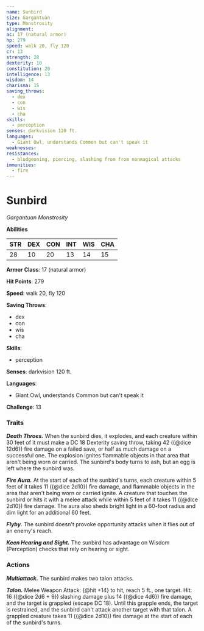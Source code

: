 ```yaml
---
name: Sunbird
size: Gargantuan
type: Monstrosity
alignment: 
ac: 17 (natural armor)
hp: 279
speed: walk 20, fly 120
cr: 13
strength: 28
dexterity: 10
constitution: 20
intelligence: 13
wisdom: 14
charisma: 15
saving_throws:
  - dex
  - con
  - wis
  - cha
skills:
  - perception
senses: darkvision 120 ft.
languages:
  - Giant Owl, understands Common but can't speak it
weaknesses:
resistances:
  - bludgeoning, piercing, slashing from from nonmagical attacks
immunities:
  - fire
---
```


# Sunbird

*Gargantuan Monstrosity*

**Abilities**

| STR | DEX | CON | INT | WIS | CHA |
| --- | --- | --- | --- | --- | --- |
| 28 | 10 | 20 | 13 | 14 | 15 |

**Armor Class**: 17 (natural armor)

**Hit Points**: 279

**Speed**: walk 20, fly 120

**Saving Throws**:
  - dex
  - con
  - wis
  - cha

**Skills**:
  - perception

**Senses**: darkvision 120 ft.

**Languages**:
  - Giant Owl, understands Common but can't speak it

**Challenge**: 13

### Traits
***Death Throes.*** When the sunbird dies, it explodes, and each creature within 30 feet of it must make a DC 18 Dexterity saving throw, taking 42 ({@dice 12d6}) fire damage on a failed save, or half as much damage on a successful one. The explosion ignites flammable objects in that area that aren't being worn or carried. The sunbird's body turns to ash, but an egg is left where the sunbird was.

***Fire Aura.*** At the start of each of the sunbird's turns, each creature within 5 feet of it takes 11 ({@dice 2d10}) fire damage, and flammable objects in the area that aren't being worn or carried ignite. A creature that touches the sunbird or hits it with a melee attack while within 5 feet of it takes 11 ({@dice 2d10}) fire damage. The aura also sheds bright light in a 60-foot radius and dim light for an additional 60 feet.

***Flyby.*** The sunbird doesn't provoke opportunity attacks when it flies out of an enemy's reach.

***Keen Hearing and Sight.*** The sunbird has advantage on Wisdom (Perception) checks that rely on hearing or sight.

### Actions
***Multiattack.*** The sunbird makes two talon attacks.

***Talon.*** Melee Weapon Attack: {@hit +14} to hit, reach 5 ft., one target. Hit: 16 ({@dice 2d6 + 9}) slashing damage plus 14 ({@dice 4d6}) fire damage, and the target is grappled (escape DC 18). Until this grapple ends, the target is restrained, and the sunbird can't attack another target with that talon. A grappled creature takes 11 ({@dice 2d10}) fire damage at the start of each of the sunbird's turns.

